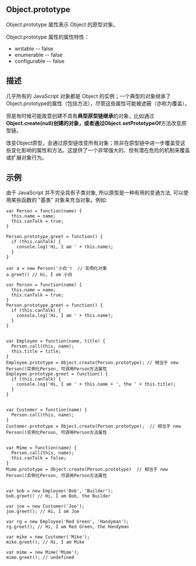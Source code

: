 ## Object.prototype

Object.prototype 属性表示 Object 的原型对象。

Object.prototype 属性的属性特性：

* writable -- false
* enumerable -- false
* configurable -- false

## 描述

几乎所有的 JavaScript 对象都是 Object 的实例；一个典型的对象继承了Object.prototype的属性（包括方法），尽管这些属性可能被遮蔽（亦称为覆盖）。

但是有时候可能故意创建不具有**典型原型链继承**的对象，比如通过**Object.create(null)**创建的对象，或者通过**Object.setPrototypeOf**方法改变原型链。

改变Object原型，会通过原型链改变所有对象；除非在原型链中进一步覆盖受这些变化影响的属性和方法。这提供了一个非常强大的、但有潜在危险的机制来覆盖或扩展对象行为。


## 示例

由于 JavaScript 并不完全具有子类对象, 所以原型是一种有用的变通方法, 可以使用某些函数的 "基类" 对象来充当对象。例如:

```
var Person = function(name) {
  this.name = name;
  this.canTalk = true;
}

Person.prototype.greet = function() {
  if (this.canTalk) {
    console.log('Hi, I am ' + this.name);
  }
}

var a = new Person('小白')  // 实例化对象
a.greet() // Hi, I am 小白

```

```
var Person = function(name) {
  this.name = name;
  this.canTalk = true;
}
Person.prototype.greet = function() {
  if (this.canTalk) {
    console.log('Hi, I am ' + this.name);
  }
}


var Employee = function(name, title) {
  Person.call(this, name);
  this.title = title;
}
Employee.prototype = Object.create(Person.prototype); // 相当于 new Person()实例化Person, 可调用Person方法属性
Employee.prototype.greet = function() {
  if (this.canTalk) {
    console.log('Hi, I am ' + this.name + ', the ' + this.title);
  }
}


var Customer = function(name) {
  Person.call(this, name);
}
Customer.prototype = Object.create(Person.prototype);  // 相当于 new Person()实例化Person, 可调用Person方法属性


var Mime = function(name) {
  Person.call(this, name);
  this.canTalk = false;
}
Mime.prototype = Object.create(Person.prototype)  // 相当于 new Person()实例化Person, 可调用Person方法属性


var bob = new Employee('Bob', 'Builder');
bob.greet() // Hi, I am Bob, the Builder

var joe = new Customer('Joe');
joe.greet(); // Hi, I am Joe

var rg = new Employee('Red Green', 'Handyman');
rg.greet(); // Hi, I am Red Green, the Handyman

var mike = new Customer('Mike');
mike.greet(); // Hi, I am Mike

var mime = new Mime('Mime');
mime.greet(); // undefined
```

